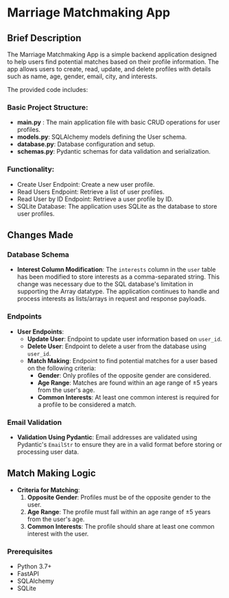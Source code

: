 # Marriage Matchmaking App

## Brief Description
The Marriage Matchmaking App is a simple backend application designed to help users find potential matches based on their profile information. The app allows users to create, read, update, and delete profiles with details such as name, age, gender, email, city, and interests.

The provided code includes:

### Basic Project Structure:

- **main.py** : The main application file with basic CRUD operations for user profiles.
- **models.py**: SQLAlchemy models defining the User schema.
- **database.py**: Database configuration and setup.
- **schemas.py**: Pydantic schemas for data validation and serialization.

### Functionality:

- Create User Endpoint: Create a new user profile.
- Read Users Endpoint: Retrieve a list of user profiles.
- Read User by ID Endpoint: Retrieve a user profile by ID.
- SQLite Database: The application uses SQLite as the database to store user profiles.

## Changes Made

### Database Schema
- **Interest Column Modification**: The `interests` column in the `user` table has been modified to store interests as a comma-separated string. This change was necessary due to the SQL database's limitation in supporting the Array datatype. The application continues to handle and process interests as lists/arrays in request and response payloads.

### Endpoints
- **User Endpoints**:
  - **Update User**: Endpoint to update user information based on `user_id`.
  - **Delete User**: Endpoint to delete a user from the database using `user_id`.
  - **Match Making**: Endpoint to find potential matches for a user based on the following criteria:
    - **Gender**: Only profiles of the opposite gender are considered.
    - **Age Range**: Matches are found within an age range of ±5 years from the user's age.
    - **Common Interests**: At least one common interest is required for a profile to be considered a match.

### Email Validation
- **Validation Using Pydantic**: Email addresses are validated using Pydantic's `EmailStr` to ensure they are in a valid format before storing or processing user data.

## Match Making Logic
- **Criteria for Matching**:
  1. **Opposite Gender**: Profiles must be of the opposite gender to the user.
  2. **Age Range**: The profile must fall within an age range of ±5 years from the user's age.
  3. **Common Interests**: The profile should share at least one common interest with the user.

### Prerequisites
- Python 3.7+
- FastAPI
- SQLAlchemy
- SQLite
